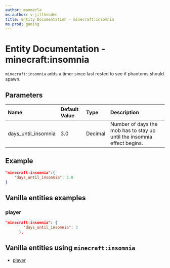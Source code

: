 ```yaml
---
author: mammerla
ms.author: v-jillheaden
title: Entity Documentation - minecraft:insomnia
ms.prod: gaming
---
```


# Entity Documentation - minecraft:insomnia

`minecraft:insomnia` adds a timer since last rested to see if phantoms should spawn.

## Parameters

|Name |Default Value  |Type  |Description  |
|:----------|:----------|:----------|:----------|
| days_until_insomnia| 3.0| Decimal| Number of days the mob has to stay up until the insomnia effect begins. |

## Example

```json
"minecraft:insomnia":{
    "days_until_insomnia": 3.0
}
```

## Vanilla entities examples

### player

```json
"minecraft:insomnia": {
        "days_until_insomnia": 3
      },
```

## Vanilla entities using `minecraft:insomnia`

- [player](../../../../Source/VanillaBehaviorPack_Snippets/entities/player.md)